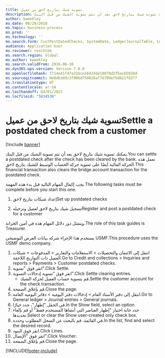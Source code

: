 ```yaml
---
title: تسوية شيك بتاريخ لاحق من عميل
description: يمكنك تسوية شيك بتاريخ لاحق بعد أن تتم تسوية الشيك من قبل البنك.
author: kweekley
ms.date: 08/29/2018
ms.topic: business-process
ms.prod: ''
ms.technology: ''
ms.search.form: CustPostDatedChecks, SystemDate, LedgerJournalTable, LedgerJournalTransDaily, LedgerTransVoucher
audience: Application User
ms.reviewer: roschlom
ms.search.region: Global
ms.author: kweekley
ms.search.validFrom: 2016-06-30
ms.dyn365.ops.version: Version 7.0.0
ms.openlocfilehash: f714e41f47a31bce16424de18878d2f5acb5028d
ms.sourcegitcommit: 0e8db169c3f90bd750826af76709ef5d621fd377
ms.translationtype: HT
ms.contentlocale: ar-SA
ms.lasthandoff: 04/01/2021
ms.locfileid: "5834538"
---
```

# <a name="settle-a-postdated-check-from-a-customer"></a><span data-ttu-id="4ee04-103">تسوية شيك بتاريخ لاحق من عميل</span><span class="sxs-lookup"><span data-stu-id="4ee04-103">Settle a postdated check from a customer</span></span>

[!include [banner](../../includes/banner.md)]

<span data-ttu-id="4ee04-104">يمكنك تسوية شيك بتاريخ لاحق بعد أن تتم تسوية الشيك من قبل البنك.</span><span class="sxs-lookup"><span data-stu-id="4ee04-104">You can settle a postdated check after the check has been cleared by the bank.</span></span> <span data-ttu-id="4ee04-105">تعمل هذه الحركة المالية أيضًا على تسوية حركة الحساب الوسيط للشيك بتاريخ لاحق.</span><span class="sxs-lookup"><span data-stu-id="4ee04-105">This financial transaction also clears the bridge account transaction for the postdated check.</span></span> 

<span data-ttu-id="4ee04-106">يجب إكمال المهام التالية قبل بدء هذه المهمة.</span><span class="sxs-lookup"><span data-stu-id="4ee04-106">The following tasks must be complete before you start this one.</span></span>

1) <span data-ttu-id="4ee04-107">إعداد شيكات بتاريخ لاحق</span><span class="sxs-lookup"><span data-stu-id="4ee04-107">Set up postdated checks</span></span>

2) <span data-ttu-id="4ee04-108">تسجيل شيك بتاريخ لاحق لعميل وترحيله</span><span class="sxs-lookup"><span data-stu-id="4ee04-108">Register and post a postdated check for a customer</span></span> 



<span data-ttu-id="4ee04-109">ويتمثل دور دلائل المهام هذه في أمين الخزانة.</span><span class="sxs-lookup"><span data-stu-id="4ee04-109">The role of this task guides is Treasurer.</span></span>



<span data-ttu-id="4ee04-110">يستخدم هذا الإجراء شركة بيانات العرض التوضيحي USMF.</span><span class="sxs-lookup"><span data-stu-id="4ee04-110">This procedure uses the USMF demo company.</span></span>

1. <span data-ttu-id="4ee04-111">انتقل إلى الائتمان والتحصيلات > الاستعلامات والتقارير > المدفوعات > شيكات العميل ذات التواريخ اللاحقة.</span><span class="sxs-lookup"><span data-stu-id="4ee04-111">Go to Credit and collections > Inquiries and reports > Payments > Customer postdated checks.</span></span>
2. <span data-ttu-id="4ee04-112">انقر فوق "تسوية".</span><span class="sxs-lookup"><span data-stu-id="4ee04-112">Click Settle.</span></span>
3. <span data-ttu-id="4ee04-113">انقر فوق "تسوية إدخالات التسوية".</span><span class="sxs-lookup"><span data-stu-id="4ee04-113">Click Settle clearing entries.</span></span>
    * <span data-ttu-id="4ee04-114">قم بتسوية حساب العميل لحركة الشيك.</span><span class="sxs-lookup"><span data-stu-id="4ee04-114">Settle the customer account for the check transaction.</span></span>  
4. <span data-ttu-id="4ee04-115">قم بإغلاق الصفحة.</span><span class="sxs-lookup"><span data-stu-id="4ee04-115">Close the page.</span></span>
5. <span data-ttu-id="4ee04-116">انتقل إلى دفتر الأستاذ العام > إدخالات دفتر اليومية > دفاتر اليومية العامة‬.</span><span class="sxs-lookup"><span data-stu-id="4ee04-116">Go to General ledger > Journal entries > General journals.</span></span>
6. <span data-ttu-id="4ee04-117">في الحقل "إظهار"، حدد خيارًا.</span><span class="sxs-lookup"><span data-stu-id="4ee04-117">In the Show field, select an option.</span></span>
7. <span data-ttu-id="4ee04-118">حدد خانة اختيار "إظهار العناصر التي أنشاها المستخدم فقط" أو قم بإلغاء تحديدها.</span><span class="sxs-lookup"><span data-stu-id="4ee04-118">Select or clear the Show user-created only check box.</span></span>
8. <span data-ttu-id="4ee04-119">في القائمة، قم بالبحث عن السجل المطلوب وحدده.</span><span class="sxs-lookup"><span data-stu-id="4ee04-119">In the list, find and select the desired record.</span></span>
9. <span data-ttu-id="4ee04-120">انقر فوق البنود.</span><span class="sxs-lookup"><span data-stu-id="4ee04-120">Click Lines.</span></span>
10. <span data-ttu-id="4ee04-121">انقر فوق "الإيصال".</span><span class="sxs-lookup"><span data-stu-id="4ee04-121">Click Voucher.</span></span>
11. <span data-ttu-id="4ee04-122">قم بإغلاق الصفحة.</span><span class="sxs-lookup"><span data-stu-id="4ee04-122">Close the page.</span></span>



[!INCLUDE[footer-include](../../../includes/footer-banner.md)]